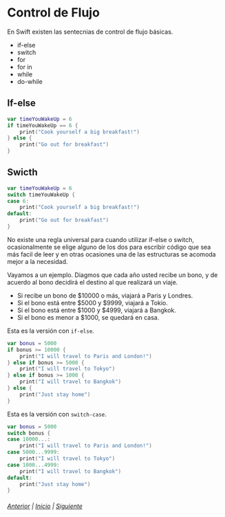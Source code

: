 # Control de Flujo
En Swift existen las sentecnias de control de flujo básicas.

* if-else
* switch
* for
* for in
* while
* do-while


## If-else
```swift
var timeYouWakeUp = 6
if timeYouWakeUp == 6 {
    print("Cook yourself a big breakfast!")
} else {
    print("Go out for breakfast")
}
```

## Swicth 
```swift
var timeYouWakeUp = 6
switch timeYouWakeUp {
case 6:
    print("Cook yourself a big breakfast!")
default:
    print("Go out for breakfast")
}
```

No existe una regla universal para cuando utilizar if-else o switch,
ocasionalmente se elige alguno de los dos para escribir código que 
sea más facil de leer y en otras ocasiones una de las estructuras se 
acomoda mejor a la necesidad.

Vayamos a un ejemplo. Diagmos que cada año usted recibe un bono, 
y de acuerdo al bono decidirá el destino al que realizará un viaje.

* Si recibe un bono de $10000 o más, viajará a Paris y Londres. 
* Si el bono está entre $5000 y $9999, viajará a Tokio.
* Si el bono está entre $1000 y $4999, viajará a Bangkok.
* Si el bono es menor a $1000, se quedará en casa.

Esta es la versión con `if-else`.
```swift 
var bonus = 5000
if bonus >= 10000 {
    print("I will travel to Paris and London!")
} else if bonus >= 5000 {
    print("I will travel to Tokyo")
} else if bonus >= 1000 {
    print("I will travel to Bangkok")
} else {
    print("Just stay home")
}
```

Esta es la versión con `switch-case`.
```swift
var bonus = 5000
switch bonus {
case 10000...:
    print("I will travel to Paris and London!")
case 5000...9999:
    print("I will travel to Tokyo")
case 1000...4999:
    print("I will travel to Bangkok")
default:
    print("Just stay home")
}
```

###### [Anterior](variables.html) | [Inicio](index.html) | [Siguiente]()